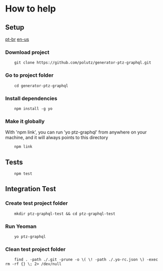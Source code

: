 # How to help


## Setup

[pt-br](https://github.com/polutz/generator-ptz-graphql/docs/contribute.pt-br.md)
[en-us](https://github.com/polutz/generator-ptz-graphql/docs/contribute.md)

### Download project
```
    git clone https://github.com/polutz/generator-ptz-graphql.git
```

### Go to project folder
```
    cd generator-ptz-graphql
```

### Install dependencies
```
    npm install -g yo
```

### Make it globally

With 'npm link', you can run 'yo ptz-graphql' from anywhere on your machine,
and it will always points to this directory

```
    npm link
```

## Tests
```
    npm test
```

## Integration Test

### Create test project folder
```
    mkdir ptz-graphql-test && cd ptz-graphql-test 
```

### Run Yeoman
```
    yo ptz-graphql
```

### Clean test project folder
```
    find . -path ./.git -prune -o \( \! -path ./.yo-rc.json \) -exec rm -rf {} \; 2> /dev/null
```
